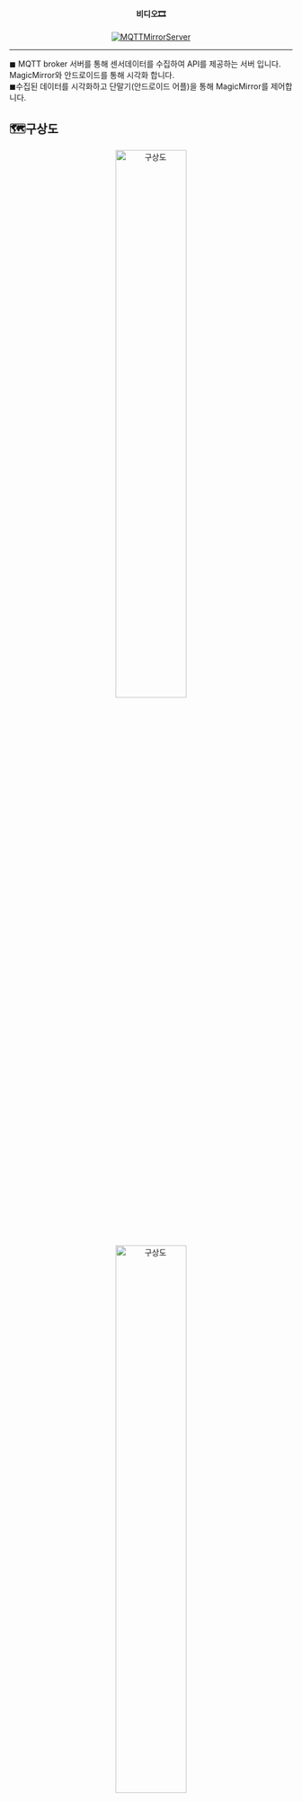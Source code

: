 
<div align="center">
 <h4>비디오🎞</h4>
 

[![MQTTMirrorServer](http://img.youtube.com/vi/t7HeZgF0mY8/0.jpg)](https://youtu.be/t7HeZgF0mY8?t=0s)
</div>
 
 --------------

◼ MQTT broker 서버를 통해 센서데이터를 수집하여 API를 제공하는 서버 입니다. MagicMirror와 안드로이드를 통해 시각화 합니다. <br/>
◼수집된 데이터를 시각화하고 단말기(안드로이드 어플)을 통해 MagicMirror를 제어합니다.



<h2>🗺구상도</h2>
<div align="center">
<img    width="50%" src="https://user-images.githubusercontent.com/41848169/144437047-46997bfb-7e39-452c-8f07-6e0c760c06bc.jpg" alt="구상도"/>

 
<img    width="50%" src="https://user-images.githubusercontent.com/101157141/160224391-86c0edd1-76db-46e3-924f-7dc89245f223.png" alt="구상도"/>
</div>

<br/>
 싱글보드 <a href="https://magicmirror.builders/">MagicMirror Module</a>, <a href="https://mosquitto.org/">Ecilpes Mosquitto<a/>를 사용했습니다
</pre>

<h3>이미지 사용 출저</h3>
Mobile 일러스트 : https://notefolio.net/sukwontoto/233542
